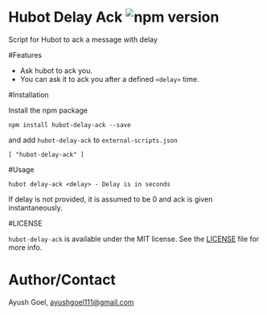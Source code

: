 # Hubot Delay Ack ![npm version](http://img.shields.io/npm/v/hubot-delay-ack.svg)

Script for Hubot to ack a message with delay

#Features

* Ask hubot to ack you.
* You can ask it to ack you after a defined `<delay>` time.

#Installation

Install the npm package

    npm install hubot-delay-ack --save

and add `hubot-delay-ack` to `external-scripts.json`

    [ "hubot-delay-ack" ]

#Usage

    hubot delay-ack <delay> - Delay is in seconds

If delay is not provided, it is assumed to be 0 and ack is given instantaneously.

#LICENSE

`hubot-delay-ack` is available under the MIT license. See the [LICENSE](LICENSE) file for more info.

# Author/Contact
Ayush Goel, ayushgoel111@gmail.com
